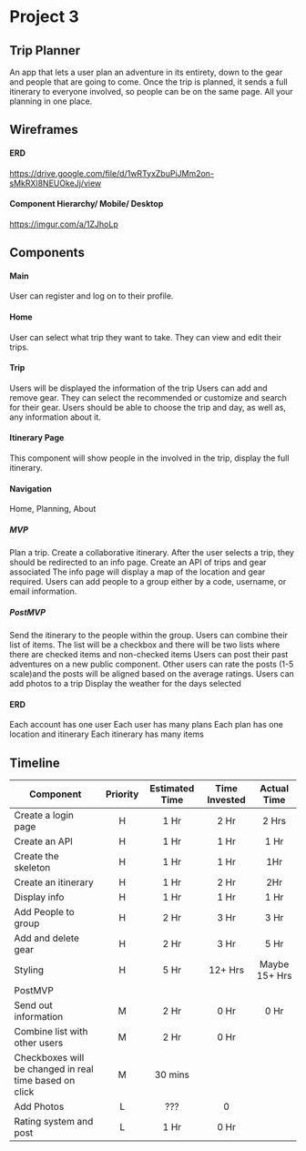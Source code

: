 # Project 3

## Trip Planner

An app that lets a user plan an adventure in its entirety, down to the gear and people that are going to come. Once the trip is planned, it sends a full itinerary to everyone involved, so people can be on the same page. All your planning in one place.

## Wireframes

#### ERD

https://drive.google.com/file/d/1wRTyxZbuPiJMm2on-sMkRXl8NEUOkeJj/view

#### Component Hierarchy/ Mobile/ Desktop

https://imgur.com/a/1ZJhoLp


## Components

#### Main

User can register and log on to their profile.

#### Home

User can select what trip they want to take.
They can view and edit their trips.

#### Trip

Users will be displayed the information of the trip
Users can add and remove gear. They can select the recommended or customize and search for their gear. Users should be able to choose the trip and day, as well as, any information about it.


#### Itinerary Page

This component will show people in the involved in the trip, display the full itinerary.


#### Navigation

Home, Planning, About

##### MVP

Plan a trip.
Create a collaborative itinerary.
After the user selects a trip, they should be redirected to an info page.
Create an API of trips and gear associated
The info page will display a map of the location and gear required.
Users can add people to a group either by a code, username, or email information.

##### PostMVP

Send the itinerary to the people within the group.
Users can combine their list of items.
The list will be a checkbox and there will be two lists where there are checked items and non-checked items
Users can post their past adventures on a new public component.
Other users can rate the posts (1-5 scale)and the posts will be aligned based on the average ratings.
Users can add photos to a trip
Display the weather for the days selected


#### ERD

Each account has one user
Each user has many plans
Each plan has one location and itinerary
Each itinerary has many items

## Timeline

| Component | Priority | Estimated Time | Time Invested | Actual Time |
| --- | :---: |  :---: | :---: | :---: |
| Create a login page | H |  1 Hr | 2 Hr | 2 Hrs |
| Create an API | H | 1 Hr | 1 Hr | 1 Hr |
| Create the skeleton | H | 1 Hr | 1 Hr | 1Hr |
| Create an itinerary | H | 1 Hr | 2 Hr | 2Hr |
| Display info | H | 1 Hr | 1 Hr | 1 Hr |
| Add People to group | H | 2 Hr | 3 Hr | 3 Hr |
| Add and delete gear | H | 2 Hr | 3 Hr | 5 Hr |
| Styling | H | 5 Hr | 12+ Hrs | Maybe 15+ Hrs |
| PostMVP | | | |
| Send out information | M | 2 Hr | 0 Hr |  0 Hr |
| Combine list with other users | M | 2 Hr | 0 Hr |
| Checkboxes will be changed in real time based on click| M | 30 mins | |
| Add Photos  | L | ??? | 0 |
| Rating system and post | L | 1 Hr | 0 Hr |

